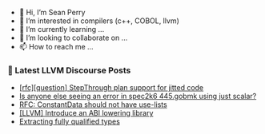 - 👋 Hi, I’m Sean Perry
- 👀 I’m interested in compilers (c++, COBOL, llvm)
- 🌱 I’m currently learning ...
- 💞️ I’m looking to collaborate on ...
- 📫 How to reach me ...

<!---
s66perry/s66perry is a ✨ special ✨ repository because its `README.md` (this file) appears on your GitHub profile.
You can click the Preview link to take a look at your changes.
--->
### 📕 Latest LLVM Discourse Posts

<!-- DISCOURSE-LLVM:START -->
- [[rfc][question] StepThrough plan support for jitted code](https://discourse.llvm.org/t/rfc-question-stepthrough-plan-support-for-jitted-code/85667#post_4)
- [Is anyone else seeing an error in spec2k6 445.gobmk using just scalar?](https://discourse.llvm.org/t/is-anyone-else-seeing-an-error-in-spec2k6-445-gobmk-using-just-scalar/85752#post_1)
- [RFC: ConstantData should not have use-lists](https://discourse.llvm.org/t/rfc-constantdata-should-not-have-use-lists/42606#post_12)
- [[LLVM] Introduce an ABI lowering library](https://discourse.llvm.org/t/llvm-introduce-an-abi-lowering-library/84554?page=2#post_27)
- [Extracting fully qualified types](https://discourse.llvm.org/t/extracting-fully-qualified-types/85679#post_2)
<!-- DISCOURSE-LLVM:END -->
